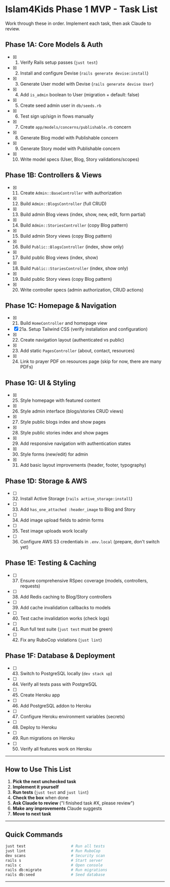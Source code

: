 # Islam4Kids Phase 1 MVP - Task List

Work through these in order. Implement each task, then ask Claude to review.

## Phase 1A: Core Models & Auth

- [x] 1. Verify Rails setup passes (`just test`)
- [x] 2. Install and configure Devise (`rails generate devise:install`)
- [x] 3. Generate User model with Devise (`rails generate devise User`)
- [x] 4. Add `is_admin` boolean to User (migration + default: false)
- [x] 5. Create seed admin user in `db/seeds.rb`
- [x] 6. Test sign up/sign in flows manually
- [x] 7. Create `app/models/concerns/publishable.rb` concern
- [x] 8. Generate Blog model with Publishable concern
- [x] 9. Generate Story model with Publishable concern
- [x] 10. Write model specs (User, Blog, Story validations/scopes)

## Phase 1B: Controllers & Views

- [x] 11. Create `Admin::BaseController` with authorization
- [x] 12. Build `Admin::BlogsController` (full CRUD)
- [x] 13. Build admin Blog views (index, show, new, edit, form partial)
- [x] 14. Build `Admin::StoriesController` (copy Blog pattern)
- [x] 15. Build admin Story views (copy Blog pattern)
- [x] 16. Build `Public::BlogsController` (index, show only)
- [x] 17. Build public Blog views (index, show)
- [x] 18. Build `Public::StoriesController` (index, show only)
- [x] 19. Build public Story views (copy Blog pattern)
- [x] 20. Write controller specs (admin authorization, CRUD actions)

## Phase 1C: Homepage & Navigation

- [x] 21. Build `HomeController` and homepage view
- [x] 21a. Setup Tailwind CSS (verify installation and configuration)
- [x] 22. Create navigation layout (authenticated vs public)
- [x] 23. Add static `PagesController` (about, contact, resources)
- [x] 24. Link to prayer PDF on resources page (skip for now, there are many PDFs)

## Phase 1G: UI & Styling

- [x] 25. Style homepage with featured content
- [x] 26. Style admin interface (blogs/stories CRUD views)
- [x] 27. Style public blogs index and show pages
- [x] 28. Style public stories index and show pages
- [x] 29. Add responsive navigation with authentication states
- [x] 30. Style forms (new/edit) for admin
- [x] 31. Add basic layout improvements (header, footer, typography)

## Phase 1D: Storage & AWS

- [ ] 32. Install Active Storage (`rails active_storage:install`)
- [ ] 33. Add `has_one_attached :header_image` to Blog and Story
- [ ] 34. Add image upload fields to admin forms
- [ ] 35. Test image uploads work locally
- [ ] 36. Configure AWS S3 credentials in `.env.local` (prepare, don't switch yet)

## Phase 1E: Testing & Caching

- [ ] 37. Ensure comprehensive RSpec coverage (models, controllers, requests)
- [ ] 38. Add Redis caching to Blog/Story controllers
- [ ] 39. Add cache invalidation callbacks to models
- [ ] 40. Test cache invalidation works (check logs)
- [ ] 41. Run full test suite (`just test` must be green)
- [ ] 42. Fix any RuboCop violations (`just lint`)

## Phase 1F: Database & Deployment

- [ ] 43. Switch to PostgreSQL locally (`dev stack up`)
- [ ] 44. Verify all tests pass with PostgreSQL
- [ ] 45. Create Heroku app
- [ ] 46. Add PostgreSQL addon to Heroku
- [ ] 47. Configure Heroku environment variables (secrets)
- [ ] 48. Deploy to Heroku
- [ ] 49. Run migrations on Heroku
- [ ] 50. Verify all features work on Heroku

---

## How to Use This List

1. **Pick the next unchecked task**
2. **Implement it yourself**
3. **Run tests** (`just test` and `just lint`)
4. **Check the box** when done
5. **Ask Claude to review** ("I finished task #X, please review")
6. **Make any improvements** Claude suggests
7. **Move to next task**

---

## Quick Commands

```bash
just test                    # Run all tests
just lint                    # Run RuboCop
dev scans                    # Security scan
rails s                      # Start server
rails c                      # Open console
rails db:migrate             # Run migrations
rails db:seed                # Seed database
```

---